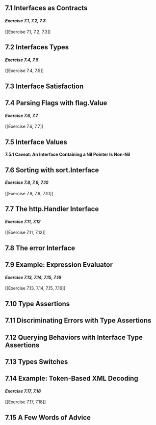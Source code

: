 ## 7.1 Interfaces as Contracts
#### *Exercise 7.1, 7.2, 7.3*
[[Exercise 7.1, 7.2, 7.3]]  

## 7.2 Interfaces Types
#### *Exercise 7.4, 7.5*
[[Exercise 7.4, 7.5]]  
## 7.3 Interface Satisfaction
## 7.4 Parsing Flags with flag.Value
#### *Exercise 7.6, 7.7*
[[Exercise 7.6, 7.7]]  
## 7.5 Interface Values
#### 7.5.1 Caveat: An Interface Containing a Nil Pointer Is Non-Nil

## 7.6 Sorting with sort.Interface
#### *Exercise 7.8, 7.9, 7.10*
[[Exercise 7.8, 7.9, 7.10]]  
## 7.7 The http.Handler Interface
#### *Exercise 7.11, 7.12*
[[Exercise 7.11, 7.12]]  
## 7.8 The error Interface
## 7.9 Example: Expression Evaluator
#### *Exercise 7.13, 7.14, 7.15, 7.16*
[[Exercise 7.13, 7.14, 7.15, 7.16]]  
## 7.10 Type Assertions
## 7.11 Discriminating Errors with Type Assertions
## 7.12 Querying Behaviors with Interface Type Assertions
## 7.13 Types Switches
## 7.14 Example: Token-Based XML Decoding
#### *Exercise 7.17, 7.18*
[[Exercise 7.17, 7.18]]  
## 7.15 A Few Words of Advice